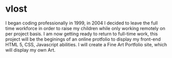 # vlost

I began coding professionally in 1999, in 2004 I decided to leave the full time workforce in order to raise my children while only working remotely on per project basis.
I am now getting ready to return to full-time work, this project will be the beginings of an online protfolio to display my front-end HTML 5, CSS, Javascript abilities.
I will create a Fine Art Portfolio site, which will display my own Art.

